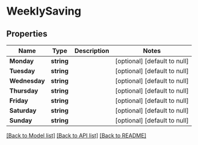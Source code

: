 # WeeklySaving

## Properties
Name | Type | Description | Notes
------------ | ------------- | ------------- | -------------
**Monday** | **string** |  | [optional] [default to null]
**Tuesday** | **string** |  | [optional] [default to null]
**Wednesday** | **string** |  | [optional] [default to null]
**Thursday** | **string** |  | [optional] [default to null]
**Friday** | **string** |  | [optional] [default to null]
**Saturday** | **string** |  | [optional] [default to null]
**Sunday** | **string** |  | [optional] [default to null]

[[Back to Model list]](../README.md#documentation-for-models) [[Back to API list]](../README.md#documentation-for-api-endpoints) [[Back to README]](../README.md)


